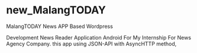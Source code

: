 # new_MalangTODAY
MalangTODAY News APP Based Wordpress

Development News Reader Application Android For My Internship For News Agency Company. this app using JSON-API with AsyncHTTP method, 


